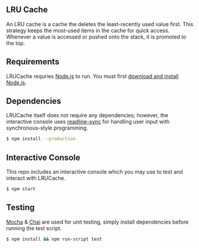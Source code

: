 ## LRU Cache
An LRU cache is a cache the deletes the least-recently used value first. This strategy keeps the most-used items in the 
cache for quick access. Whenever a value is accessed or pushed onto the stack, it is promoted to the top.

## Requirements

LRUCache requries [Node.js](https://nodejs.org/en/) to run. You must first [download and install Node.js](https://nodejs.org/en/download/).

## Dependencies

LRUCache itself does not require any dependencies; however, the interactive console uses [readline-sync](https://www.npmjs.com/package/readline-sync)
for handling user input with synchronous-style programming.

```bash
$ npm install --production
```

## Interactive Console

This repo includes an interactive console which you may use to test and interact with LRUCache.

```bash
$ npm start
```

## Testing

[Mocha](https://mochajs.org/) & [Chai](https://www.chaijs.com/) are used for unit testing, simply install dependencies before running the test script.

```bash
$ npm install && npm run-script test
```

